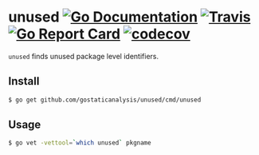 # unused [![Go Documentation](http://img.shields.io/badge/go-documentation-blue.svg?style=flat-square)][godoc] [![Travis](https://img.shields.io/travis/gostaticanalysis/unused.svg?style=flat-square)][travis] [![Go Report Card](https://goreportcard.com/badge/github.com/gostaticanalysis/unused)](https://goreportcard.com/report/github.com/gostaticanalysis/unused) [![codecov](https://codecov.io/gh/gostaticanalysis/unused/branch/master/graph/badge.svg)](https://codecov.io/gh/gostaticanalysis/unused)

`unused` finds unused package level identifiers.

## Install

```sh
$ go get github.com/gostaticanalysis/unused/cmd/unused
```

## Usage

```sh
$ go vet -vettool=`which unused` pkgname
```

<!-- links -->
[godoc]: http://godoc.org/github.com/gostaticanalysis/unused
[travis]: https://travis-ci.org/gostaticanalysis/unused
